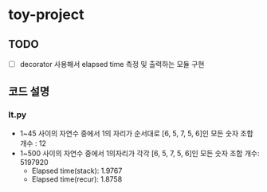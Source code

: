 # toy-project

## TODO
- [ ] decorator 사용해서 elapsed time 측정 및 출력하는 모듈 구현

## 코드 설명
### lt.py
- 1~45 사이의 자연수 중에서 1의 자리가 순서대로 [6, 5, 7, 5, 6]인 모든 숫자 조합 개수 : 12
- 1~500 사이의 자연수 중에서 1의자리가 각각 [6, 5, 7, 5, 6]인 모든 숫자 조합 개수: 5197920
  - Elapsed time(stack): 1.9767
  - Elapsed time(recur): 1.8758